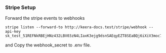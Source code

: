 ### Stripe Setup
Forward the stripe events to webhooks
```shell
stripe listen --forward-to http://keera-docs.test/stripe/webhook --api-key sk_test_51REFNkRBEjHNz432LBV03zN4LIaxK3ejg9dsnSAEqyEZT8SEaBQj6iXiV3moc7Z1EYWtA0MX2mjwOAycipGrq04T00cTZBcGwW
```
and Copy the webhook_secret to .env file.
